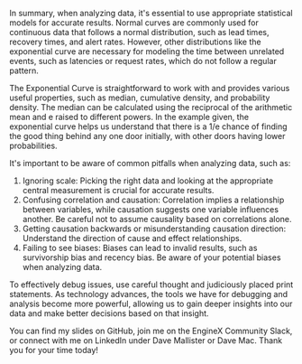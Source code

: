  In summary, when analyzing data, it's essential to use appropriate statistical models for accurate results. Normal curves are commonly used for continuous data that follows a normal distribution, such as lead times, recovery times, and alert rates. However, other distributions like the exponential curve are necessary for modeling the time between unrelated events, such as latencies or request rates, which do not follow a regular pattern.

The Exponential Curve is straightforward to work with and provides various useful properties, such as median, cumulative density, and probability density. The median can be calculated using the reciprocal of the arithmetic mean and e raised to different powers. In the example given, the exponential curve helps us understand that there is a 1/e chance of finding the good thing behind any one door initially, with other doors having lower probabilities.

It's important to be aware of common pitfalls when analyzing data, such as:

1. Ignoring scale: Picking the right data and looking at the appropriate central measurement is crucial for accurate results.
2. Confusing correlation and causation: Correlation implies a relationship between variables, while causation suggests one variable influences another. Be careful not to assume causality based on correlations alone.
3. Getting causation backwards or misunderstanding causation direction: Understand the direction of cause and effect relationships.
4. Failing to see biases: Biases can lead to invalid results, such as survivorship bias and recency bias. Be aware of your potential biases when analyzing data.

To effectively debug issues, use careful thought and judiciously placed print statements. As technology advances, the tools we have for debugging and analysis become more powerful, allowing us to gain deeper insights into our data and make better decisions based on that insight.

You can find my slides on GitHub, join me on the EngineX Community Slack, or connect with me on LinkedIn under Dave Mallister or Dave Mac. Thank you for your time today!
